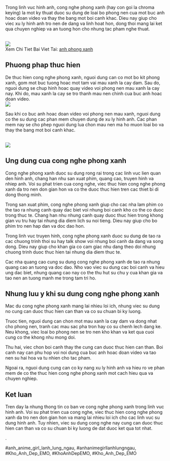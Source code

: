 <p>Trong linh vuc hinh anh, cong nghe phong xanh (hay con goi la chroma keying) la mot ky thuat duoc su dung de loai bo phong nen cua mot buc anh hoac doan video va thay the bang mot boi canh khac. Dieu nay giup cho viec xu ly hinh anh tro nen de dang va linh hoat hon, dong thoi mang lai ket qua chuyen nghiep va an tuong hon cho nhung tac pham nghe thuat.</p><br><img src="https://salt.tikicdn.com/cache/w1200/ts/product/3d/54/3d/9965c252993e066264a943c70c7d9828.PNG"></br>
Xem Chi Tiet Bai Viet Tai: <a href="https://khoanhdepemo.com/nen-xanh-anh-the/">anh phong xanh</a><h2>Phuong phap thuc hien</h2><p>De thuc hien cong nghe phong xanh, nguoi dung can co mot bo kit phong xanh, gom mot buc tuong hoac mot tam vai mau xanh la cay dam. Sau do, nguoi dung se chup hinh hoac quay video voi phong nen mau xanh la cay nay. Khi do, mau xanh la cay se tro thanh mau nen chinh cua buc anh hoac doan video.<br><img src="https://khoanhdepemo.com/wp-content/uploads/2024/12/anh-the.jpeg"></br><p>Sau khi co buc anh hoac doan video voi phong nen mau xanh, nguoi dung co the su dung cac phan mem chuyen dung de xu ly hinh anh. Cac phan mem nay se cho phep nguoi dung lua chon mau nen ma ho muon loai bo va thay the bang mot boi canh khac.</p><br><img src="https://taoanhdep.com/wp-content/uploads/2023/09/taoanhthe-1.jpg"></br><h2>Ung dung cua cong nghe phong xanh</h2><p>Cong nghe phong xanh duoc su dung rong rai trong cac linh vuc lien quan den hinh anh, chang han nhu san xuat phim, quang cao, truyen hinh va nhiep anh. Voi su phat trien cua cong nghe, viec thuc hien cong nghe phong xanh da tro nen don gian hon va co the duoc thuc hien tren cac thiet bi di dong thong minh.<p>Trong san xuat phim, cong nghe phong xanh giup cho cac nha lam phim co the tao ra nhung canh quay dac biet voi nhung boi canh kho co the co duoc trong thuc te. Chang han nhu nhung canh quay duoc thuc hien trong khong gian vu tru hay tai nhung dia diem lich su noi tieng. Dieu nay giup cho bo phim tro nen hap dan va doc dao hon.</p><p>Trong linh vuc truyen hinh, cong nghe phong xanh duoc su dung de tao ra cac chuong trinh thoi su hay talk show voi nhung boi canh da dang va song dong. Dieu nay giup cho khan gia co cam giac nhu dang theo doi nhung chuong trinh duoc thuc hien tai nhung dia diem thuc te.<p>Cac nha quang cao cung su dung cong nghe phong xanh de tao ra nhung quang cao an tuong va doc dao. Nho vao viec su dung cac boi canh va hieu ung dac biet, nhung quang cao nay co the thu hut su chu y cua khan gia va tao nen an tuong manh me trong tam tri ho.</p><h2>Nhung luu y khi su dung cong nghe phong xanh</h2><p>Mac du cong nghe phong xanh mang lai nhieu loi ich, nhung viec su dung no cung can duoc thuc hien can than va co su chuan bi ky luong.</p><p>Truoc tien, nguoi dung can chon mot mau xanh la cay dam va dong nhat cho phong nen, tranh cac mau sac pha tron hay co su chenh lech dang ke. Neu khong, viec loai bo phong nen se tro nen kho khan va ket qua cuoi cung co the khong nhu mong doi.</p><p>Thu hai, viec chon boi canh thay the cung can duoc thuc hien can than. Boi canh nay can phu hop voi noi dung cua buc anh hoac doan video va tao nen su hai hoa va tu nhien cho tac pham.</p><p>Ngoai ra, nguoi dung cung can co ky nang xu ly hinh anh va hieu ro ve phan mem de co the thuc hien cong nghe phong xanh mot cach hieu qua va chuyen nghiep.</p><h2>Ket luan</h2><p>Tren day la nhung thong tin co ban ve cong nghe phong xanh trong linh vuc hinh anh. Voi su phat trien cua cong nghe, viec thuc hien cong nghe phong xanh da tro nen don gian hon va mang lai nhieu loi ich cho cac linh vuc su dung hinh anh. Tuy nhien, viec su dung cong nghe nay cung can duoc thuc hien can than va co su chuan bi ky luong de dat duoc ket qua tot nhat.</p><p>.</p>
#anh_anime_girl_lanh_lung_ngau, #anhanimegirllanhlungngau, #Kho_Anh_Dep_EMO, #KhoAnhDepEMO, #Kho_Anh_Dep_EMO
